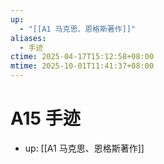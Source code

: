 ```yaml
---
up:
  - "[[A1 马克思、恩格斯著作]]"
aliases:
  - 手迹
ctime: 2025-04-17T15:12:58+08:00
mtime: 2025-10-01T11:41:37+08:00
---
```


# A15 手迹

- up: [[A1 马克思、恩格斯著作]]
